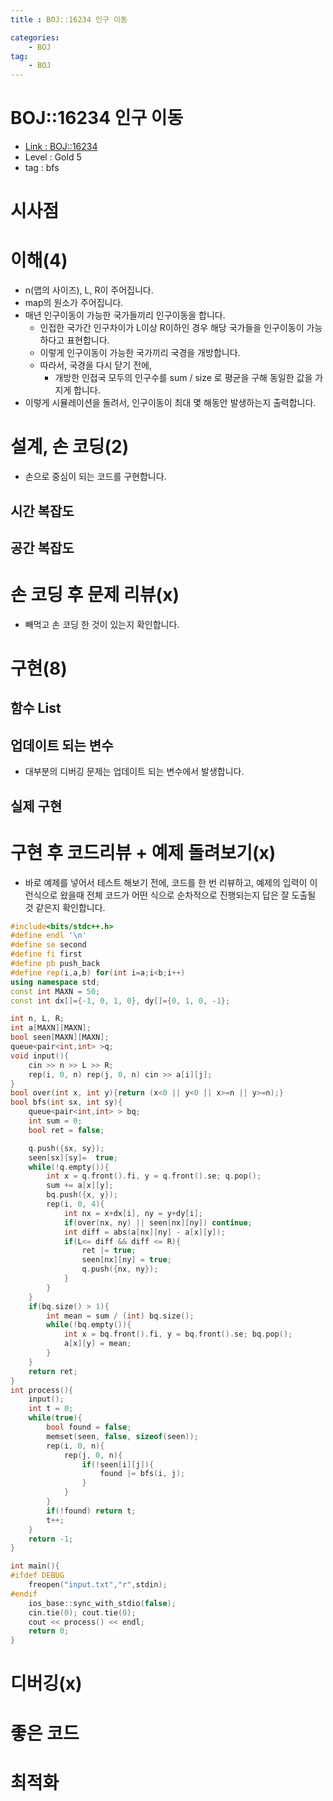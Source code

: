 ```yaml
---
title : BOJ::16234 인구 이동

categories:
    - BOJ
tag:
    - BOJ
---
```

# BOJ::16234 인구 이동
- [Link : BOJ::16234](https://www.acmicpc.net/problem/16234)
- Level : Gold 5
- tag : bfs

# 시사점

# 이해(4)
- n(맵의 사이즈), L, R이 주어집니다.
- map의 원소가 주어집니다.
- 매년 인구이동이 가능한 국가들끼리 인구이동을 합니다.
  - 인접한 국가간 인구차이가 L이상 R이하인 경우 해당 국가들을 인구이동이 가능하다고 표현합니다.
  - 이렇게 인구이동이 가능한 국가끼리 국경을 개방합니다.
  - 따라서, 국경을 다시 닫기 전에, 
    - 개방한 인접국 모두의 인구수를 sum / size 로 평균을 구해 동일한 값을 가지게 합니다.
- 이렇게 시뮬레이션을 돌려서, 인구이동이 최대 몇 해동안 발생하는지 출력합니다.

# 설계, 손 코딩(2)
- 손으로 중심이 되는 코드를 구현합니다.

## 시간 복잡도

## 공간 복잡도

# 손 코딩 후 문제 리뷰(x)
- 빼먹고 손 코딩 한 것이 있는지 확인합니다.

# 구현(8)

## 함수 List 

## 업데이트 되는 변수
- 대부분의 디버깅 문제는 업데이트 되는 변수에서 발생합니다.

## 실제 구현 

# 구현 후 코드리뷰 + 예제 돌려보기(x)
- 바로 예제를 넣어서 테스트 해보기 전에, 코드를 한 번 리뷰하고, 예제의 입력이 이런식으로 왔을때
  전체 코드가 어떤 식으로 순차적으로 진행되는지 답은 잘 도출될 것 같은지 확인합니다.

```cpp
#include<bits/stdc++.h>
#define endl '\n'
#define se second
#define fi first
#define pb push_back
#define rep(i,a,b) for(int i=a;i<b;i++)
using namespace std;
const int MAXN = 50;
const int dx[]={-1, 0, 1, 0}, dy[]={0, 1, 0, -1};

int n, L, R;
int a[MAXN][MAXN];
bool seen[MAXN][MAXN];
queue<pair<int,int> >q;
void input(){
    cin >> n >> L >> R;
    rep(i, 0, n) rep(j, 0, n) cin >> a[i][j];
}
bool over(int x, int y){return (x<0 || y<0 || x>=n || y>=n);}
bool bfs(int sx, int sy){
    queue<pair<int,int> > bq;
    int sum = 0;
    bool ret = false;

    q.push({sx, sy});
    seen[sx][sy]=  true;
    while(!q.empty()){
        int x = q.front().fi, y = q.front().se; q.pop();
        sum += a[x][y];
        bq.push({x, y});
        rep(i, 0, 4){
            int nx = x+dx[i], ny = y+dy[i];
            if(over(nx, ny) || seen[nx][ny]) continue;
            int diff = abs(a[nx][ny] - a[x][y]);
            if(L<= diff && diff <= R){
                ret |= true;
                seen[nx][ny] = true;
                q.push({nx, ny});
            }
        }
    }
    if(bq.size() > 1){
        int mean = sum / (int) bq.size();
        while(!bq.empty()){
            int x = bq.front().fi, y = bq.front().se; bq.pop();
            a[x][y] = mean;
        }
    }
    return ret;
}
int process(){
    input();
    int t = 0;
    while(true){
        bool found = false;
        memset(seen, false, sizeof(seen));
        rep(i, 0, n){
            rep(j, 0, n){
                if(!seen[i][j]){
                    found |= bfs(i, j);
                }
            }
        }
        if(!found) return t;
        t++;
    }
    return -1;
}

int main(){
#ifdef DEBUG
    freopen("input.txt","r",stdin);
#endif
    ios_base::sync_with_stdio(false);
    cin.tie(0); cout.tie(0);
    cout << process() << endl;
    return 0;
}

```

# 디버깅(x)

# 좋은 코드

# 최적화
